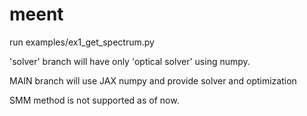 # meent
run examples/ex1_get_spectrum.py

'solver' branch will have only 'optical solver' using numpy.

MAIN branch will use JAX numpy and provide solver and optimization 

SMM method is not supported as of now.